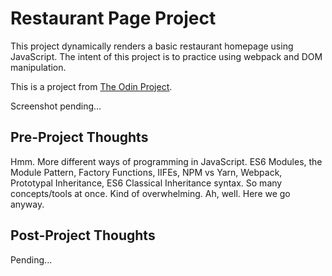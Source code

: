 # Restaurant Page Project

This project dynamically renders a basic restaurant homepage using JavaScript.
The intent of this project is to practice using webpack and DOM manipulation.

This is a project from [The Odin Project](https://www.theodinproject.com/courses/javascript/lessons/restaurant-page).

Screenshot pending...

## Pre-Project Thoughts

Hmm. More different ways of programming in JavaScript. ES6 Modules, the Module Pattern, Factory Functions, IIFEs, NPM vs Yarn, Webpack, Prototypal Inheritance, ES6 Classical Inheritance syntax. So many concepts/tools at once. Kind of overwhelming. Ah, well. Here we go anyway.

## Post-Project Thoughts

Pending...
